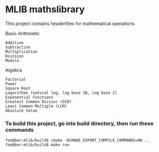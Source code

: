 # MLIB mathslibrary

This project contains headerfiles for mathematical operations


Basic Arithmetic

    Addition
    Subtraction
    Multiplication
    Division
    Modulo

Algebra

    Factorial
    Power
    Square Root
    Logarithms (natural log, log base 10, log base 2)
    Exponential Functions
    Greatest Common Divisor (GCD)
    Least Common Multiple (LCM)
    Absolute Value




### To build this project, go into build directory, then run these commands
```console
foo@bar:mlib/build$ cmake -DCMAKE_EXPORT_COMPILE_COMMANDS=ON ..
foo@bar:mlib/build$ make run
```
